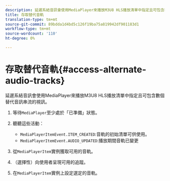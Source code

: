 ```yaml
---
description: 延遲系結音訊會使用MediaPlayer來播放M3U8 HLS播放清單中指定且可包含數個替代音訊串流的視訊。
title: 存取替代音軌
translation-type: tm+mt
source-git-commit: 89bdda1d4bd5c126f19ba75a819942df901183d1
workflow-type: tm+mt
source-wordcount: '110'
ht-degree: 0%

---
```



# 存取替代音軌{#access-alternate-audio-tracks}

延遲系結音訊會使用MediaPlayer來播放M3U8 HLS播放清單中指定且可包含數個替代音訊串流的視訊。

1. 等待`MediaPlayer`至少處於「已準備」狀態。
1. 聽聽這些活動：

   * `MediaPlayerItemEvent.ITEM_CREATED`:音軌的初始清單可供使用。
   * `MediaPlayerItemEvent.AUDIO_UPDATED`:播放期間音軌已變更

1. 從`MediaPlayerItem`實例獲取可用的音軌。
1. （選擇性）向使用者呈現可用的追蹤。
1. 在`MediaPlayerItem`實例上設定選定的音軌。
